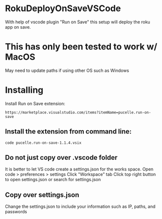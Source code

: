 # RokuDeployOnSaveVSCode

With help of vscode plugin "Run on Save" this setup will deploy the roku app on save.

# This has only been tested to work w/ MacOS

May need to update paths if using other OS such as Windows

# Installing

Install Run on Save extension:

```
https://marketplace.visualstudio.com/items?itemName=pucelle.run-on-save
```

## Install the extension from command line:

```
code pucelle.run-on-save-1.1.4.vsix
```

## Do not just copy over .vscode folder

It is better to let VS code create a settings.json for the works space.
Open code > preferences > settings
Click "Workspace" tab
Click top right button to open settings.json or search for settings.json

## Copy over settings.json

Change the settings.json to include your information
such as IP, paths, and passwords
